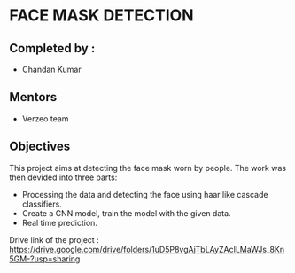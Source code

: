 # FACE MASK DETECTION
## Completed by :
* Chandan Kumar

## Mentors

* Verzeo team

## Objectives

This project aims at detecting the face mask worn by people. The work was then devided into three parts:
* Processing the data and detecting the face using haar like cascade classifiers.
* Create a CNN model, train the model with the given data.
* Real time prediction.


Drive link of the project : https://drive.google.com/drive/folders/1uD5P8vgAjTbLAyZAcILMaWJs_8Kn5GM-?usp=sharing
